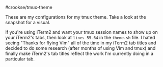 #crookse/tmux-theme

These are my configurations for my tmux theme. Take a look at the snapshot for a visual.

If you're using iTerm2 and want your tmux session names to show up on your iTerm2's tabs, then look at `lines 55-64` in the `theme.sh` file. I hated seeing "Thanks for flying Vim" all of the time in my iTerm2 tab titles and decided to do some research (after months of using Vim and tmux) and finally make iTerm2's tab titles reflect the work I'm currently doing in a particular tab.

